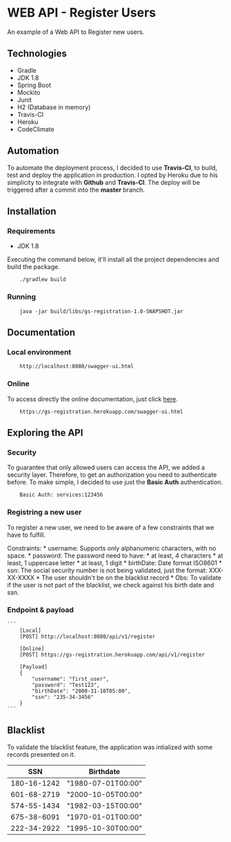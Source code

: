 # WEB API - Register Users

An example of a Web API to Register new users.

## Technologies
- Gradle
- JDK 1.8
- Spring Boot
- Mockito
- Junit
- H2 (Database in memory)
- Travis-CI
- Heroku
- CodeClimate

## Automation

To automate the deployment process, I decided to use **Travis-CI**, to build, test and deploy the application in production. 
I opted by Heroku due to his simplicity to integrate with **Github** and **Travis-CI**.
The deploy will be triggered after a commit into the **master** branch.

## Installation

### Requirements
- JDK 1.8

Executing the command below, it'll install all the project dependencies and build the package.

```
    ./gradlew build
```

### Running

```
    java -jar build/libs/gs-registration-1.0-SNAPSHOT.jar
```

## Documentation

### Local environment
```
    http://localhost:8080/swagger-ui.html
```

### Online

To access directly the online documentation, just click [here](https://gs-registration.herokuapp.com/swagger-ui.html).

```
	https://gs-registration.herokuapp.com/swagger-ui.html
```

## Exploring the API

### Security

To guarantee that only allowed users can access the API, we added a security layer. Therefore, to get an authorization you need to authenticate before. To make simple, I decided to use just the **Basic Auth** authentication.

```
	Basic Auth: services:123456
```


### Registring a new user

To register a new user, we need to be aware of a few constraints that we have to fulfill.

Constraints:
	* username: Supports only alphanumeric characters, with no space.
	* password: The password need to have: 
		* at least, 4 characters
		* at least, 1 uppercase letter
		* at least, 1 digit
	* birthDate: Date format ISO8601
	* ssn: The social security number is not being validated, just the format: XXX-XX-XXXX
	* The user shouldn't be on the blacklist record
		* Obs: To validate if the user is not part of the blacklist, we check against his birth date and ssn.

### Endpoint & payload
	```
		[Local]
		[POST] http://localhost:8080/api/v1/register
		
		[Online]
		[POST] https://gs-registration.herokuapp.com/api/v1/register

		[Payload]
		{
			"username": "first_user",
			"password": "Test123",
			"birthDate": "2000-31-10T05:00",
			"ssn": "235-34-3456"
		} 
	```

## Blacklist

To validate the blacklist feature, the application was intialized with some records presented on it.

SSN | Birthdate
----|----------
180-16-1242 | "1980-07-01T00:00"
601-68-2719 | "2000-10-05T00:00"
574-55-1434 | "1982-03-15T00:00"
675-38-6091 | "1970-01-01T00:00"
222-34-2922 | "1995-10-30T00:00"
